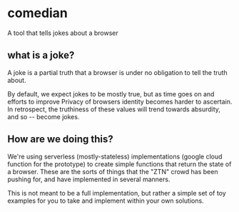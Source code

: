 # comedian
A tool that tells jokes about a browser

## what is a joke?
A joke is a partial truth that a browser is under no obligation to tell the truth about.

By default, we expect jokes to be mostly true, but as time goes on and efforts to improve Privacy of browsers identity becomes harder to ascertain.  In retrospect, the truthiness of these values will trend towards absurdity, and so -- become jokes.

## How are we doing this?
We're using serverless (mostly-stateless) implementations (google cloud function for the prototype) to create simple functions that return the state of a browser.  These are the sorts of things that the "ZTN" crowd has been pushing for, and have implemented in several manners. 

This is not meant to be a full implementation, but rather a simple set of toy examples for you to take and implement within your own solutions.
